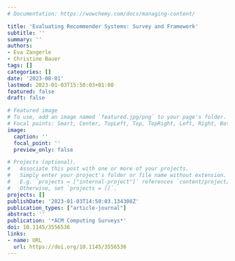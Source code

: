 ```yaml
---
# Documentation: https://wowchemy.com/docs/managing-content/

title: 'Evaluating Recommender Systems: Survey and Framework'
subtitle: ''
summary: ''
authors:
- Eva Zangerle
- Christine Bauer
tags: []
categories: []
date: '2023-08-01'
lastmod: 2023-01-03T15:50:03+01:00
featured: false
draft: false

# Featured image
# To use, add an image named `featured.jpg/png` to your page's folder.
# Focal points: Smart, Center, TopLeft, Top, TopRight, Left, Right, BottomLeft, Bottom, BottomRight.
image:
  caption: ''
  focal_point: ''
  preview_only: false

# Projects (optional).
#   Associate this post with one or more of your projects.
#   Simply enter your project's folder or file name without extension.
#   E.g. `projects = ["internal-project"]` references `content/project/deep-learning/index.md`.
#   Otherwise, set `projects = []`.
projects: []
publishDate: '2023-01-03T14:50:03.134308Z'
publication_types: ["article-journal"]
abstract: ''
publication: '*ACM Computing Surveys*'
doi: 10.1145/3556536
links:
- name: URL
  url: https://doi.org/10.1145/3556536
---
```

